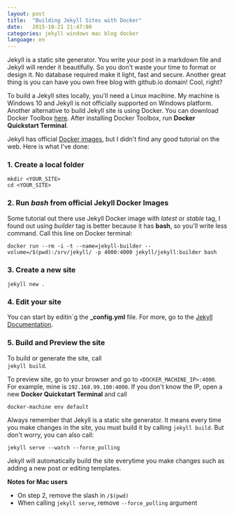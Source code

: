 ```yaml
---
layout: post
title:  "Building Jekyll Sites with Docker"
date:   2015-10-21 21:47:00
categories: jekyll windows mac blog docker
language: en
---
```

Jekyll is a static site generator. You write your post in a markdown file and Jekyll will render it beautifully. So you don't waste your time to format or design it. No database required make it light, fast and secure. Another great thing is you can have you own free blog  with github.io domain! Cool, right?

To build a Jekyll sites locally, you'll need a Linux macihine. My machine is Windows 10 and Jekyll is not officially supported on Windows platform. Another alternative to build Jekyll site is using Docker. You can download Docker Toolbox [here][docker-toolbox]. After installing Docker Toolbox, run **Docker Quickstart Terminal**.

Jekyll has official [Docker images][jekyll-docker], but I didn't find any good tutorial on the web. Here is what I've done:

### 1. Create a local folder
	mkdir <YOUR_SITE>
	cd <YOUR_SITE>

### 2. Run *bash* from official Jekyll Docker Images

Some tutorial out there use Jekyll Docker image with *latest* or *stable* tag, I found out using *builder* tag is better because it has **bash**, so you'll write less command. Call this line on Docker terminal:

    docker run --rm -i -t --name=jekyll-builder --volume=/$(pwd):/srv/jekyll/ -p 4000:4000 jekyll/jekyll:builder bash

### 3. Create a new site 

    jekyll new .

### 4. Edit your site  
You can start by editin`g the **_config.yml** file. For more, go to the [Jekyll Documentation][jekyll-docs].

### 5. Build and Preview the site

To build or generate the site, call  
`jekyll build`.

To preview site, go to your browser and go to `<DOCKER_MACHINE_IP>:4000`. For example, mine is `192.168.99.100:4000`. If you don't know the IP, open a new **Docker Quickstart Terminal** and call  

    docker-machine env default

Always remember that Jekyll is a static site generator. It means every time you make changes in the site, you must build it by calling `jekyll build`. But don't worry, you can also call:

    jekyll serve --watch --force_polling

Jekyll will automatically build the site everytime you make changes such as adding a new post or editing templates. 

**Notes for Mac users**   
- On step 2, remove the slash in `/$(pwd)`  
- When calling `jekyll serve`, remove `--force_polling` argument

[docker-toolbox]: https://www.docker.com/docker-toolbox
[jekyll-docker]: https://github.com/jekyll/docker
[jekyll-docs]: http://jekyllrb.com/docs/home/
